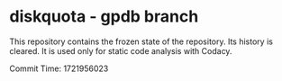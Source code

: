 # diskquota - gpdb branch

This repository contains the frozen state of the repository.
Its history is cleared. It is used only for static code
analysis with Codacy.

Commit Time: 1721956023